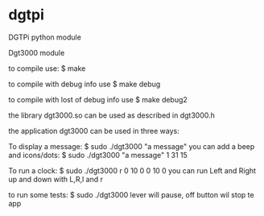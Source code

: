 # dgtpi
DGTPi python module

Dgt3000 module

to compile use:
$ make

to compile with debug info use
$ make debug

to compile with lost of debug info use
$ make debug2



the library dgt3000.so can be used as described in dgt3000.h



the application dgt3000 can be used in three ways:

To display a message:
$ sudo ./dgt3000 "a message"
you can add a beep and icons/dots:
$ sudo ./dgt3000 "a message" 1 31 15

To run a clock:
$ sudo ./dgt3000 r 0 10 0 0 10 0
you can run Left and Right up and down with L,R,l and r

to run some tests:
$ sudo ./dgt3000
lever will pause, off button wil stop te app


